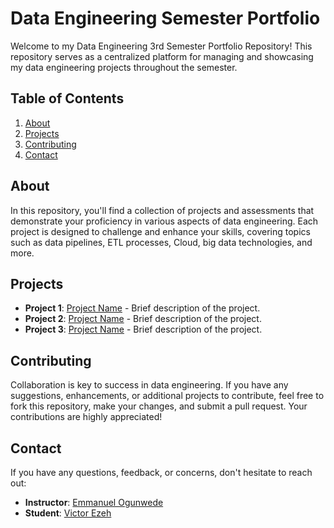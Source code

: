 # Data Engineering Semester Portfolio

Welcome to my Data Engineering 3rd Semester Portfolio Repository! This repository serves as a centralized platform for managing and showcasing my data engineering projects throughout the semester.

## Table of Contents
1. [About](#about)
2. [Projects](#projects)
3. [Contributing](#contributing)
4. [Contact](#contact)

## About
In this repository, you'll find a collection of projects and assessments that demonstrate your proficiency in various aspects of data engineering. Each project is designed to challenge and enhance your skills, covering topics such as data pipelines, ETL processes, Cloud, big data technologies, and more.

## Projects
- **Project 1**: [Project Name](link_to_project_repo) - Brief description of the project.
- **Project 2**: [Project Name](link_to_project_repo) - Brief description of the project.
- **Project 3**: [Project Name](link_to_project_repo) - Brief description of the project.


## Contributing
Collaboration is key to success in data engineering. If you have any suggestions, enhancements, or additional projects to contribute, feel free to fork this repository, make your changes, and submit a pull request. Your contributions are highly appreciated!

## Contact
If you have any questions, feedback, or concerns, don't hesitate to reach out:
- **Instructor**: [Emmanuel Ogunwede](emmanuel.o@altschoolafrica.com)
- **Student**: [Victor Ezeh](ezeh_victor@yahoo.com)
